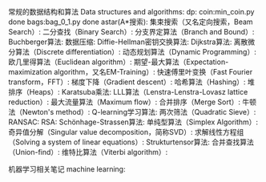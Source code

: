 常规的数据结构和算法 Data structures and algorithms:
    dp:
        coin:min_coin.py done
        bags:bag_0_1.py done
    astar(A*搜索):
    集束搜索（又名定向搜索，Beam Search）:
    二分查找（Binary Search）:
    分支界定算法（Branch and Bound）:
    Buchberger算法:
    数据压缩:
    Diffie-Hellman密钥交换算法:
    Dijkstra算法:
    离散微分算法（Discrete differentiation）:
    动态规划算法（Dynamic Programming）:
    欧几里得算法（Euclidean algorithm）:
    期望-最大算法（Expectation-maximization algorithm，又名EM-Training）:
    快速傅里叶变换（Fast Fourier transform，FFT）:
    梯度下降（Gradient descent）:
    哈希算法（Hashing）:
    堆排序（Heaps）:
    Karatsuba乘法:
    LLL算法（Lenstra-Lenstra-Lovasz  lattice reduction）:
    最大流量算法（Maximum flow）:
    合并排序（Merge Sort）:
    牛顿法（Newton's method）:
    Q-learning学习算法:
    两次筛法（Quadratic Sieve）:
    RANSAC:
    RSA:
    Schönhage-Strassen算法:
    单纯型算法（Simplex Algorithm）:
    奇异值分解（Singular value decomposition，简称SVD）:
    求解线性方程组（Solving a system of linear equations）:
    Strukturtensor算法:
    合并查找算法（Union-find）:
    维特比算法（Viterbi algorithm）:


机器学习相关笔记 machine learning:
